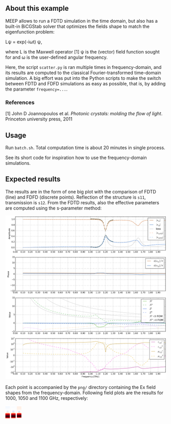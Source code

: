 ## About this example
MEEP allows to run a FDTD simulation in the time domain, but also has a built-in BiCGStab solver that optimizes the fields shape to match the eigenfunction problem:

Lψ = exp(-iωt) ψ, 

where L is the Maxwell operator [1] ψ is the (vector) field function sought for and ω is the user-defined angular frequency.

Here, the script `scatter.py` is ran multiple times in frequency-domain, and its results are computed to the classical Fourier-transformed time-domain simulation. A big effort was put into the Python scripts to make the switch between FDTD and FDFD simulations as easy as possible, that is, by adding the parameter `frequency=...`.

### References
[1] John D Joannopoulos et al. *Photonic crystals: molding the flow of light*. Princeton university press, 2011

## Usage
Run `batch.sh`. Total computation time is about 20 minutes in single process. 

See its short code for inspiration how to use the frequency-domain simulations.


## Expected results
The results are in the form of one big plot with the comparison of FDTD (line) and FDFD (discrete points). Reflection of the structure is `s11`, transmission is `s12`. From the FDTD results, also the effective parameters are computed using the s-parameter method:

![The result of the batch.sh script](./SphereArray_simtime=1.000e-10_wirethick=1.000e-05.png)

Each point is accompanied by the `png/` directory containing the Ex field shapes from the frequency-domain. Following field plots are the results for 1000, 1050 and 1100 GHz, respectively:

![The Ex field amplitude at the frequency of 1.00 THz](./png/At1.000e+12Hz_at_x0.000e+00_tinf.png)
![The Ex field amplitude at the frequency of 1.05 THz](./png/At1.050e+12Hz_at_x0.000e+00_tinf.png)
![The Ex field amplitude at the frequency of 1.10 THz](./png/At1.100e+12Hz_at_x0.000e+00_tinf.png)

